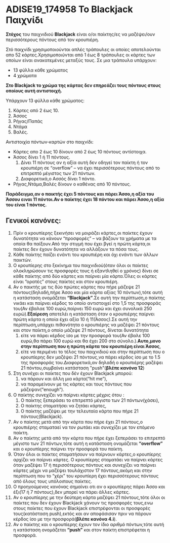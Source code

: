 # ADISE19_174958 Το Blackjack Παιχνίδι

**Στόχος** του παιχνιδιού **Blackjack** είναι ο/οι παίκτης/ες να μαζέψει/ουν περισσότερους πόντους από τον κρουπιέρη.

Στό παιχνίδι χρησιμοποιούνται απλές τράπουλες οι οποίες αποτελούνται απο 52 κάρτες.Χρησιμοποιύνται από 1 έως 8 τράπουλες οι κάρτες των οποίων είναι ανακατεμένες μεταξύς τους.
Σε μια τράπουλα υπάρχουν:
  - 13 φύλλα κάθε χρώματος
  - 4 χρώματα 

**Στο Blackjack το χρώμα της κάρτας δεν επηρεάζει τους πόντους στους οποίους αυτή αντιστοιχή.**

Υπάρχουν 13 φύλλα κάθε χρώματος:
1. Κάρτες από 2 έως 10.
2. Άσσος
3. Ρήγας/Παπάς
4. Ντάμα
5. Βαλές.

Αντιστοιχία  πόντων-καρτών στο παιχνίδι:
- Κάρτες απο 2 έως 10 δίνουν από 2 έως 10 πόντους αντίστοιχα.
- Άσσος δίνει 1 ή 11 πόντους.
  1. Δίνει 11 πόντους αν η αξία αυτή δεν οδηγεί τον παίκτη ή τον κρουπιέρη σε “overflow” – να έχει περισσότερους πόντους από το επιτρεπτό μέγιστος των 21  πόντων.
  2. Διαφορετικά,ο Ασσός δίνει 1 πόντο.
- Ρήγας,Ντάμα,Βαλές δίνουν ο καθένας από 10 πόντους.

**Παράδειγμα,αν ο παικτής έχει 5 πόντους και πάρει Άσσο,η αξία του Άσσου ειναι 11 πόντοι.Αν ο παίκτης έχει 18 πόντου και πάρει Άσσο,η αξία του είναι 1 πόντος.**

## Γενικοί κανόνες:
1. Πρίν ο κρουπίερης ξεκινήσει να μοιράζει κάρτες,οι παίκτες έχουν δυνατότητα να κάνουν “προσφορές” – να βάζουν τα χρήματα με τα οποία θα παίξουν.Από την στιγμή που έχει βγεί η πρώτη κάρτα,οι παίκτες δεν έχουν δυνατότητα να αλλάξουν τα πόσα τους.
2. Κάθε παίκτης παίζει ενάντι του κρουπιέρη και όχι ενάντι των άλλων παικτών.
3. Ο κρουπίερης στο ξεκίνημα του παιχνιδιού(όταν όλοι οι παίκτες ολοκληρώσουν τις προσφορές τους ή εξαντληθεί ο χρόνος) δίνει σε κάθε παίκτης από δύο κάρτες και παίρνει μία κάρτα.Όλες οι κάρτες είναι “ορατές” στους παίκτες και στον κρουπιέρη.
4. Αν ο παικτής με τις δύο πρώτες κάρτες που πήρε μάζεψε 21 πόντους(δηλαδή,πήρε Άσσο και μία κάρτα αξίας 10 πόντων),τότε αυτή η κατάσταση ονομάζεται **“Blackjack”**.Σε αυτή την περίπτωση,ο παίκτης νικάει και παίρνει κέρδος το οποίο αντιστοιχεί στο 1,5 της προσφοράς του(Αν έβαλαε 100 ευρώ,παίρνει 150 ευρώ και έχει συνολικά 250 ευρώ).**Εξαίρεση** αποτελέι η κατάσταση όταν ο κρουπιέρης παίρνει πρώτη κάρτα η οποία έχει αξία 10 ή 11(Άσσος).Σε αυτή την περίπτωση,υπάρχει πιθανότητα ο κρουπιέρης να μαζέψει 21 πόντους και στον παίκτη,ο οποίο μάζεψε 21 πόντους, δίνεται δυνατότητα 
   1. είτε να πάρει κέρδος ίσο με την προσφορά του(Αν έβαλε 100 ευρώ,θα πάρει 100 ευρώ και θα έχει 200 στο σύνολο.).**Αυτο,μονο στην περίπτωση που η πρώτη κάρτα του κρουπιέρη είναι Άσσος**, 
   2. είτε να περιμένει το τέλος του παιχνιδιού και στην περίπτωση που ο κρουπίερης δεν μαζέψει 21 πόντους,να πάρει κέρδος ίσο με το 1.5 της προσφοράς του.Διαφορετικά,αν δηλαδή ο κρουπιέρης μαζέψει 21 πόντου,συμβαίνει κατάσταση "push"(**βλέπε κανόνα 12**)
5. Στη συνέχει οι παίκτες που δέν έχουν Blackjack μπορού:
    1. να πάρουν και άλλη μια κάρτα(“hit me”),
    2. να παραμείνουν με τις κάρτες και τους πόντους που μάζεψαν(“enough”).
6. Ο παίκτης συνεχίζει να παίρνει κάρτες μέχρις ότου :
    1. Ο παίκτης ξεπεράσει το επιτρεπτό μέγιστο των 21 πόντων(χάσει),
    2. Ο παίκτης σταματήσει να ζητάει κάρτες,
    3. Ο παίκτης μαζέψει με την τελευταία κάρτα που πήρε 21 πόντους(Blackjack).
7. Αν ο παίκτης μετά από την κάρτα που πήρε έχει 21 πόντους,ο κρουπιέρης σταματαεί να τον ρωτάει και συνεχίζει με τον επόμενο παίκτη.
8. Αν ο παίκτης μετά από την κάρτα που πήρε έχει ξεπεράσει το επιτρεπτό μέγιστο των 21 πόντων,τότε αυτή η κατάσταση ονομάζεται **“overflow”** και ο κρουπίερης παίρνει την προσφορά του παίκτη.
9. Όταν όλοι οι παίκτες σταματήσουν να παίρνουν κάρτες,ο κρουπίερης αρχίζει να παίρνει κάρτες.
Ο κρουπίερης σταματάει να παίρνει κάρτες όταν μαζέψει 17 ή περισσότερους πόντους και συνεχίζει να παίρνει κάρτες μέχρι να μαζέψει τουλάχιστον 17 πόντους,ακόμη και στην περίπτωση που το “χέρι” του κρουπίερη έχει περισσότερους πόντους από όλους τους υπόλοιπους παίκτες.
10. Ο προηγούμενος κανόνας σημαίνει οτι αν ο κρουπίερης πάρει Άσσο και έξι(17 ή 7 πόντους),δεν μπορεί να πάρει άλλες κάρτες.
11. Αν ο κρουπίερης με την δεύτερη κάρτα μαζέψει 21 πόντους,τότε όλοι οι παίκτες που δεν έχουν Blackjack χάνουν τις προσφορές τους,ενω στους παίκτες που έχουν Blackjack επιστρέφονται οι προσφορές τους(κατάσταση push),εκτός και αν αποφάσισαν πριν να πάρουν κέρδος ίσο με την προσφορά(**βλέπε κανόνα 4.i**).
12. Αν ο παίκτης και ο κρουπίερης έχουν τον ίδιο αριθμό πόντων,τότε αυτή η κατάσταση ονομάζεται **“push”** και στον παίκτη επιστρέφεται η προσφορά.
